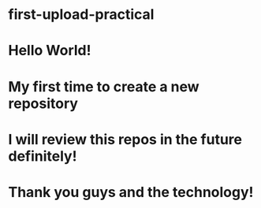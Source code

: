 # first-upload-practical
# Hello World!
# My first time to create a new repository
# I will review this repos in the future definitely!
# Thank you guys and the technology!
